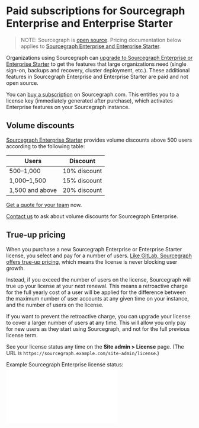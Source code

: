 # Paid subscriptions for Sourcegraph Enterprise and Enterprise Starter

> NOTE: Sourcegraph is [open source](https://github.com/sourcegraph/sourcegraph). Pricing documentation below applies to [Sourcegraph Enterprise and Enterprise Starter](https://about.sourcegraph.com/pricing).

Organizations using Sourcegraph can [upgrade to Sourcegraph Enterprise or Enterprise Starter](https://about.sourcegraph.com/pricing) to get the features that large organizations need (single sign-on, backups and recovery, cluster deployment, etc.). These additional features in Sourcegraph Enterprise and Enterprise Starter are paid and not open source.

You can [buy a subscription](https://sourcegraph.com/user/subscriptions/new) on Sourcegraph.com. This entitles you to a license key (immediately generated after purchase), which activates Enterprise features on your Sourcegraph instance.

## Volume discounts

[Sourcegraph Enterprise Starter](https://about.sourcegraph.com/pricing) provides volume discounts above 500 users according to the following table:

| Users           | Discount     |
|-----------------|--------------|
| 500–1,000       | 10% discount |
| 1,000–1,500     | 15% discount |
| 1,500 and above | 20% discount |

[Get a quote for your team](https://sourcegraph.com/user/subscriptions/new) now.

[Contact us](https://about.sourcegraph.com/contact) to ask about volume discounts for Sourcegraph Enterprise. 

## True-up pricing

When you purchase a new Sourcegraph Enterprise or Enterprise Starter license, you select and pay for a number of users. [Like GitLab, Sourcegraph offers true-up pricing](https://about.gitlab.com/handbook/product/pricing/#true-up-pricing), which means the license is never blocking user growth.

Instead, if you exceed the number of users on the license, Sourcegraph will true up your license at your next renewal. This means a retroactive charge for the full yearly cost of a user will be applied for the difference between the maximum number of user accounts at any given time on your instance, and the number of users on the license.

If you want to prevent the retroactive charge, you can upgrade your license to cover a larger number of users at any time. This will allow you only pay for new users as they start using Sourcegraph, and not for the full previous license term.

See your license status any time on the **Site admin > License** page. (The URL is `https://sourcegraph.example.com/site-admin/license`.)

Example Sourcegraph Enterprise license status:
![True up pricing summary example](img/true-up-pricing-summary.png.md)
